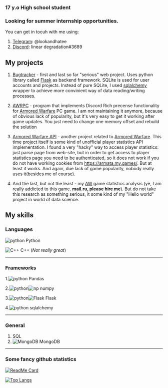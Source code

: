 ### 17 y.o High school student
### Looking for summer internship opportunities.
You can get in tocuh with me using:
1. [Telegram](https://telegram.org): @lookandhatee
2. [Discord](https://discord.com): linear degradation#3689

## My projects
1. [Bugtracker](https://github.com/lookandhate/Bugtracker) - first and last so far "serious" web project. Uses python library called [Flask](https://flask.palletsprojects.com/en/1.1.x/) as backend framework. SQLite is used for user accounts and projects. Instead of pure SQLite, I used [sqlalchemy](https://www.sqlalchemy.org/) wrapper to achieve more convinient way of data reading/writing processes.

2. [AWRPC](https://github.com/lookandhate/AWRPC) - program that implements Discord Rich precense functionality for [Armored Warfare](https://aw.my.games/en) PC game. I am not maintaining it anymore, because of obvious lack of popularity, but it's very easy to get it working after game updates. You just need to change one memory offset and rebuild the solution

3. [Armored Warfare API](https://github.com/lookandhate/ArmoredWarfareAPI) - another project related to [Armored Warfare](https://aw.my.games/en). This time project itself is some kind of unofficial player statistics API implementation. I found a very "hacky" way to access player statistics: just parse page from web-site, but in order to get access to player statistics page you need to be authenticated, so it does not work if you do not have working cookies from https://armata.my.games/. But at least it works. And again, due lack of game popularity, nobody really uses it(besides me of course).

4. And the last, but not the least - my [AW](https://aw.my.games/en) game statistics analysis (ye, I am really addicted to this game. **mail.ru, please hire me**). But do not take this research as something serious, it some kind of my "Hello world" project in world of data science.


## My skills
### Languages
[python]: https://github.com/benawad/flairs/blob/master/resized/python.png
![python] Python


![C++](https://github.com/benawad/flairs/blob/master/resized/cpp.png) C++ (*Not really great*)

***

### Frameworks
1.![python] Pandas

2.![python]![np](https://www.vectorlogo.zone/logos/numpy/numpy-icon.svg) numpy

3.![python]![Flask](https://www.vectorlogo.zone/logos/pocoo_flask/pocoo_flask-icon.svg) Flask

4.![python] sqlalchemy

***

### General
1. SQL
2. ![MongoDB](https://www.vectorlogo.zone/logos/mongodb/mongodb-icon.svg) MongoDB

***

### Some fancy github statistics

[![ReadMe Card](https://github-readme-stats.vercel.app/api?username=lookandhate&theme=synthwave)](https://github.com/lookandhate)

[![Top Langs](https://github-readme-stats.vercel.app/api/top-langs/?username=lookandhate&theme=synthwave&layout=compact)](https://github.com/lookandhate)
